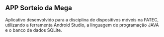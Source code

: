 ## APP Sorteio da Mega

Aplicativo desenvolvido para a disciplina de dispositivos móveis na FATEC, utilizando a ferramenta Android Studio, a linguagem de programação JAVA e o banco de dados SQLite.
